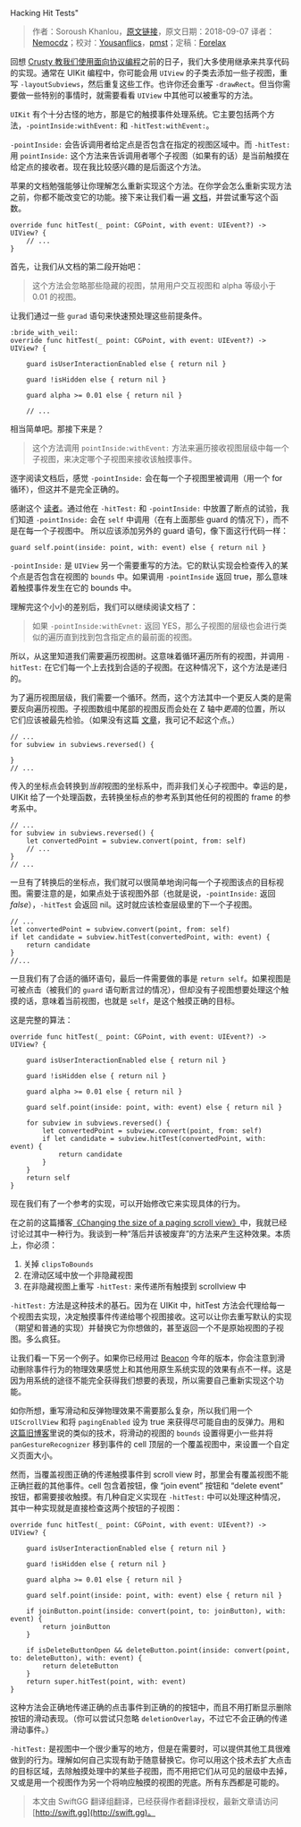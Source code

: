 Hacking Hit Tests"

> 作者：Soroush Khanlou，[原文链接](http://khanlou.com/2018/09/hacking-hit-tests/)，原文日期：2018-09-07
> 译者：[Nemocdz](https://nemocdz.github.io/)；校对：[Yousanflics](http://blog.yousanflics.com.cn)，[pmst](http://www.jianshu.com/users/596f2ba91ce9/latest_articles)；定稿：[Forelax](http://forelax.space)
  









回想 [Crusty 教我们使用面向协议编程](https://developer.apple.com/videos/play/wwdc2015/408/)之前的日子，我们大多使用继承来共享代码的实现。通常在 UIKit 编程中，你可能会用 `UIView` 的子类去添加一些子视图，重写 `-layoutSubviews`，然后重复这些工作。也许你还会重写 `-drawRect`。但当你需要做一些特别的事情时，就需要看看 `UIView` 中其他可以被重写的方法。



`UIKit` 有个十分古怪的地方，那是它的触摸事件处理系统。它主要包括两个方法，`-pointInside:withEvent:` 和 `-hitTest:withEvent:`。

`-pointInside:` 会告诉调用者给定点是否包含在指定的视图区域中。而 `-hitTest:` 用 `pointInside:` 这个方法来告诉调用者哪个子视图（如果有的话）是当前触摸在给定点的接收者。现在我比较感兴趣的是后面这个方法。

苹果的文档勉强能够让你理解怎么重新实现这个方法。在你学会怎么重新实现方法之前，你都不能改变它的功能。接下来让我们看一遍 [文档](https://developer.apple.com/documentation/uikit/uiview/1622469-hittest?language=objc)，并尝试重写这个函数。

    
    override func hitTest(_ point: CGPoint, with event: UIEvent?) -> UIView? {
    	// ...
    }

首先，让我们从文档的第二段开始吧：

> 这个方法会忽略那些隐藏的视图，禁用用户交互视图和 alpha 等级小于 0.01 的视图。

让我们通过一些 `gurad` 语句来快速预处理这些前提条件。

    :bride_with_veil:
    override func hitTest(_ point: CGPoint, with event: UIEvent?) -> UIView? {
    
    	guard isUserInteractionEnabled else { return nil }
    	
    	guard !isHidden else { return nil }
    	
    	guard alpha >= 0.01 else { return nil }
    			
    	// ...

相当简单吧。那接下来是？

> 这个方法调用 `pointInside:withEvent:` 方法来遍历接收视图层级中每一个子视图，来决定哪个子视图来接收该触摸事件。

逐字阅读文档后，感觉 `-pointInside:` 会在每一个子视图里被调用（用一个 for 循环），但这并不是完全正确的。

感谢这个 [读者](https://twitter.com/an0/status/1038254836016394240)。通过他在 `-hitTest:` 和 `-pointInside:` 中放置了断点的试验，我们知道 `-pointInside:` 会在 `self` 中调用（在有上面那些 guard 的情况下），而不是在每一个子视图中。 所以应该添加另外的 guard 语句，像下面这行代码一样：

    
    guard self.point(inside: point, with: event) else { return nil }

`-pointInside:` 是 `UIView` 另一个需要重写的方法。它的默认实现会检查传入的某个点是否包含在视图的 `bounds` 中。如果调用 `-pointInside` 返回 true，那么意味着触摸事件发生在它的 bounds 中。

理解完这个小小的差别后，我们可以继续阅读文档了：

> 如果 `-pointInside:withEvnet:` 返回 YES，那么子视图的层级也会进行类似的遍历直到找到包含指定点的最前面的视图。

所以，从这里知道我们需要遍历视图树。这意味着循环遍历所有的视图，并调用 `-hitTest:` 在它们每一个上去找到合适的子视图。在这种情况下，这个方法是递归的。

为了遍历视图层级，我们需要一个循环。然而，这个方法其中一个更反人类的是需要反向遍历视图。子视图数组中尾部的视图反而会处在 Z 轴中*更高*的位置，所以它们应该被最先检验。（如果没有这篇 [文章](http://smnh.me/hit-testing-in-ios/)，我可记不起这个点。）

    
    // ...
    for subview in subviews.reversed() {
    
    }
    // ...

传入的坐标点会转换到*当前*视图的坐标系中，而非我们关心子视图中。幸运的是，UIKit 给了一个处理函数，去转换坐标点的参考系到其他任何的视图的 frame 的参考系中。

    
    // ...
    for subview in subviews.reversed() {
    	let convertedPoint = subview.convert(point, from: self)
    	// ...
    }
    // ...

一旦有了转换后的坐标点，我们就可以很简单地询问每一个子视图该点的目标视图。需要注意的是，如果点处于该视图外部（也就是说，`-pointInside:` 返回 *false*），`-hitTest` 会返回 nil。这时就应该检查层级里的下一个子视图。

    
    // ...
    let convertedPoint = subview.convert(point, from: self)
    if let candidate = subview.hitTest(convertedPoint, with: event) {
    	return candidate
    }
    //...

一旦我们有了合适的循环语句，最后一件需要做的事是 `return self`。如果视图是可被点击（被我们的 `guard` 语句断言过的情况），但却没有子视图想要处理这个触摸的话，意味着当前视图，也就是 `self`，是这个触摸正确的目标。

这是完整的算法：

    
    override func hitTest(_ point: CGPoint, with event: UIEvent?) -> UIView? {
    	
    	guard isUserInteractionEnabled else { return nil }
    	
    	guard !isHidden else { return nil }
    	
    	guard alpha >= 0.01 else { return nil }
    	
    	guard self.point(inside: point, with: event) else { return nil }	
    	
    	for subview in subviews.reversed() {
    		let convertedPoint = subview.convert(point, from: self)
    		if let candidate = subview.hitTest(convertedPoint, with: event) {
    			return candidate
    		}
    	}
    	return self
    }

现在我们有了一个参考的实现，可以开始修改它来实现具体的行为。

在之前的这篇播客[《Changing the size of a paging scroll view》](http://khanlou.com/2013/04/changing-the-size-of-a-paging-scroll-view/)中，我就已经讨论过其中一种行为。我谈到一种“落后并该被废弃”的方法来产生这种效果。本质上，你必须：

1. 关掉 `clipsToBounds`
2. 在滑动区域中放一个非隐藏视图
3. 在非隐藏视图上重写 `-hitTest:` 来传递所有触摸到 scrollview 中

`-hitTest:` 方法是这种技术的基石。因为在 UIKit 中，hitTest 方法会代理给每一个视图去实现，决定触摸事件传递给哪个视图接收。这可以让你去重写默认的实现（期望和普通的实现）并替换它为你想做的，甚至返回一个不是原始视图的子视图。多么疯狂。

让我们看一下另一个例子。如果你已经用过 [Beacon](http://beacon.party/) 今年的版本，你会注意到滑动删除事件行为的物理效果感觉上和其他用原生系统实现的效果有点不一样。这是因为用系统的途径不能完全获得我们想要的表现，所以需要自己重新实现这个功能。

如你所想，重写滑动和反弹物理效果不需要那么复杂，所以我们用一个 `UIScrollView` 和将 `pagingEnabled` 设为 true 来获得尽可能自由的反弹力。用和[这篇旧博客](http://khanlou.com/2013/04/changing-the-size-of-a-paging-scroll-view/)里说的类似的技术，将滑动的视图的 `bounds` 设置得更小一些并将 `panGestureRecognizer` 移到事件的 cell 顶层的一个覆盖视图中，来设置一个自定义页面大小。

然而，当覆盖视图正确的传递触摸事件到 scroll view 时，那里会有覆盖视图不能正确拦截的其他事件。cell 包含着按钮，像 “join event” 按钮和 “delete event” 按钮，都需要接收触摸。有几种自定义实现在 `-hitTest:` 中可以处理这种情况，其中一种实现就是直接检查这两个按钮的子视图：

    
    override func hitTest(_ point: CGPoint, with event: UIEvent?) -> UIView? {
    
    	guard isUserInteractionEnabled else { return nil }
    	
    	guard !isHidden else { return nil }
    	
    	guard alpha >= 0.01 else { return nil }
    
    	guard self.point(inside: point, with: event) else { return nil }
    
    	if joinButton.point(inside: convert(point, to: joinButton), with: event) {
    		return joinButton
    	}
    	
    	if isDeleteButtonOpen && deleteButton.point(inside: convert(point, to: deleteButton), with: event) {
    		return deleteButton
    	}
    	return super.hitTest(point, with: event)
    }

这种方法会正确地传递正确的点击事件到正确的的按钮中，而且不用打断显示删除按钮的滑动表现。（你可以尝试只忽略 `deletionOverlay`，不过它不会正确的传递滑动事件。）

`-hitTest:` 是视图中一个很少重写的地方，但是在需要时，可以提供其他工具很难做到的行为。理解如何自己实现有助于随意替换它。你可以用这个技术去扩大点击的目标区域，去除触摸处理中的某些子视图，而不用把它们从可见的层级中去掉，又或是用一个视图作为另一个将响应触摸的视图的兜底。所有东西都是可能的。

> 本文由 SwiftGG 翻译组翻译，已经获得作者翻译授权，最新文章请访问 [http://swift.gg](http://swift.gg)。